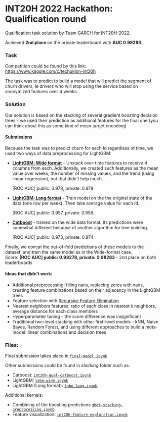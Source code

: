 # INT20H 2022 Hackathon: Qualification round
Qualification task solution by Team GARCH for INT20H-2022.

Achieved **2nd place** on the private leaderboard with **AUC 0.98283**.

### Task
Competition could be found by this link: https://www.kaggle.com/c/techuklon-int20h

The task was to predict to build a model that will predict the segment of churn drivers, ie drivers who will stop using the service based on anonymized features over 4 weeks.

### Solution
Our solution is based on the stacking of several gradient boosting decision trees - we used their prediction as additional features for the final one (you can think about this as some kind of mean target encoding)

#### Submissions
Because the task was to predict churn for each Id regardless of time, we used two ways of data preprocessing for LightGBM:

- [**LightGBM: Wide format**](./stacking/lgbm-wide.ipynb) - Unstack over-time features to receive 4 columns from each. Additionally, we created such features as the mean value over weeks, the number of missing values, and the trend (using linear regression), but that didn't help much.

  [ROC AUC] public: 0.978, private: 0.978
  
- [**LightGBM: Long format**](./stacking/lgbm-long.ipynb) - Train model on the the original state of the data (one row per week). Then take average value for each Id.

  [ROC AUC] public: 0.957, private: 0.958


- [**Catboost**](./stacking/int20h-qual-catboost.ipynb) - trained on the wide data format. Its predictions were somewhat different because of another algorithm for tree building.

  [ROC AUC] public: 0.973, private: 0.974
  
Finally, we concat the out-of-fold predictions of these models to the dataset, and train the same model as in the Wide-format case. \
Score: **[ROC AUC] public: 0.98278, private: 0.98283** - 2nd place on both leaderboards

#### Ideas that didn't work:
- Additional preprocessing: filling nans, replacing zeros with nans, creating feature combinations based on their adjacency in the LightGBM trees
- Feature selection with [Recursive Feature Elimination](https://scikit-learn.org/stable/modules/generated/sklearn.feature_selection.RFECV.html)
- Nearest neighbors features: ratio of each class in nearest k neighbors, average distance for each class members
- Hyperparameter tuning - the score difference was insignificant
- Traditional two-level stacking with other first-level models - kNN, Naive Bayes, Random Forest, and using different approaches to build a meta-model: linear combinations and decision trees


### Files:

Final submission takes place in [`final-model.ipynb`](./final-model.ipynb).

Other submissions could be found in *stacking* folder such as:
- Catboost: [`int20h-qual-catboost.ipynb`](./stacking/int20h-qual-catboost.ipynb)
- LightGBM: [`lgbm-wide.ipynb`](./stacking/lgbm-wide.ipynb)
- LightGBM (Long format): [`lgbm-long.ipynb`](./stacking/lgbm-long.ipynb)

Additional kernels:
- Combining of the boosting predictions [`gbdt-stacking-preprocessing.ipynb`](./stacking/gbdt-stacking-preprocessing.ipynb)
- Feature visualization: [`int20h-feature-exploration.ipynb`](./int20h-feature-exploration.ipynb)

